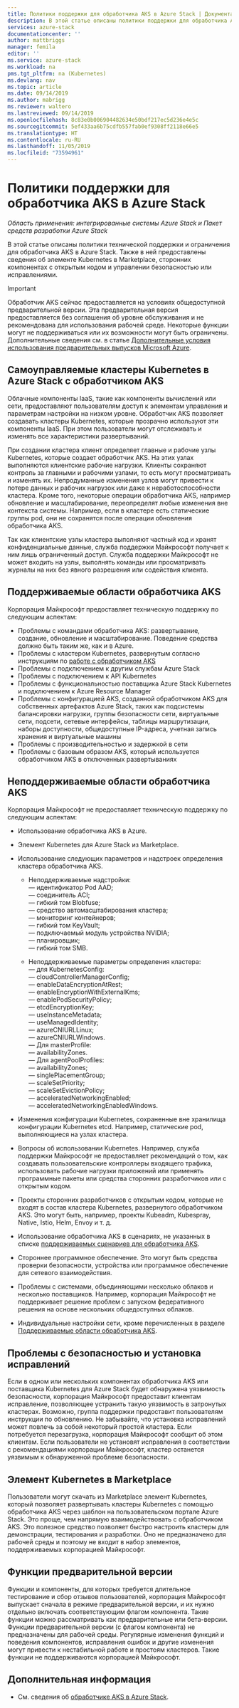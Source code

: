 ```yaml
---
title: Политики поддержки для обработчика AKS в Azure Stack | Документация Майкрософт
description: В этой статье описаны политики поддержки для обработчика AKS в Azure Stack.
services: azure-stack
documentationcenter: ''
author: mattbriggs
manager: femila
editor: ''
ms.service: azure-stack
ms.workload: na
pms.tgt_pltfrm: na (Kubernetes)
ms.devlang: nav
ms.topic: article
ms.date: 09/14/2019
ms.author: mabrigg
ms.reviewer: waltero
ms.lastreviewed: 09/14/2019
ms.openlocfilehash: 8c83e0b006904482634e50bdf217ec5d236e4e5c
ms.sourcegitcommit: 5ef433aa6b75cdfb557fab0ef9308ff2118e66e5
ms.translationtype: HT
ms.contentlocale: ru-RU
ms.lasthandoff: 11/05/2019
ms.locfileid: "73594961"
---
```

# <a name="support-policies-for-aks-engine-on-azure-stack"></a>Политики поддержки для обработчика AKS в Azure Stack

*Область применения: интегрированные системы Azure Stack и Пакет средств разработки Azure Stack*

В этой статье описаны политики технической поддержки и ограничения для обработчика AKS в Azure Stack. Также в ней предоставлены сведения об элементе Kubernetes в Marketplace, сторонних компонентах с открытым кодом и управлении безопасностью или исправлениями. 

> [!IMPORTANT]
> Обработчик AKS сейчас предоставляется на условиях общедоступной предварительной версии.
> Эта предварительная версия предоставляется без соглашения об уровне обслуживания и не рекомендована для использования рабочей среде. Некоторые функции могут не поддерживаться или их возможности могут быть ограничены. Дополнительные сведения см. в статье [Дополнительные условия использования предварительных выпусков Microsoft Azure](https://azure.microsoft.com/support/legal/preview-supplemental-terms/).

## <a name="self-managed-kubernetes-clusters-on-azure-stack-with-aks-engine"></a>Самоуправляемые кластеры Kubernetes в Azure Stack с обработчиком AKS

Облачные компоненты IaaS, такие как компоненты вычислений или сети, предоставляют пользователям доступ к элементам управления и параметрам настройки на низком уровне. Обработчик AKS позволяет создавать кластеры Kubernetes, которые прозрачно используют эти компоненты IaaS. При этом пользователи могут отслеживать и изменять все характеристики развертываний.

При создании кластера клиент определяет главные и рабочие узлы Kubernetes, которые создает обработчик AKS. На этих узлах выполняются клиентские рабочие нагрузки. Клиенты сохраняют контроль за главными и рабочими узлами, то есть могут просматривать и изменять их. Непродуманные изменения узлов могут привести к потере данных и рабочих нагрузок или даже к неработоспособности кластера. Кроме того, некоторые операции обработчика AKS, например обновление и масштабирование, переопределят любые изменения вне контекста системы. Например, если в кластере есть статические группы pod, они не сохранятся после операции обновления обработчика AKS.

Так как клиентские узлы кластера выполняют частный код и хранят конфиденциальные данные, служба поддержки Майкрософт получает к ним лишь ограниченный доступ. Служба поддержки Майкрософт не может входить на узлы, выполнять команды или просматривать журналы на них без явного разрешения или содействия клиента.

## <a name="aks-engine-supported-areas"></a>Поддерживаемые области обработчика AKS

Корпорация Майкрософт предоставляет техническую поддержку по следующим аспектам:

-  Проблемы с командами обработчика AKS: развертывание, создание, обновление и масштабирование. Поведение средства должно быть таким же, как и в Azure.
-  Проблемы с кластером Kubernetes, развернутым согласно инструкциям по [работе с обработчиком AKS](azure-stack-kubernetes-aks-engine-overview.md)
-  Проблемы с подключением к другим службам Azure Stack 
-  Проблемы с подключением к API Kubernetes
-  Проблемы с функциональностью поставщика Azure Stack Kubernetes и подключением к Azure Resource Manager
-  Проблемы с конфигурацией AKS, созданной обработчиком AKS для собственных артефактов Azure Stack, таких как подсистемы балансировки нагрузки, группы безопасности сети, виртуальные сети, подсети, сетевые интерфейсы, таблицы маршрутизации, наборы доступности, общедоступные IP-адреса, учетная запись хранения и виртуальные машины 
-  Проблемы с производительностью и задержкой в сети
-  Проблемы с базовым образом AKS, который используется обработчиком AKS в отключенных развертываниях 

## <a name="aks-engine-areas-not-supported"></a>Неподдерживаемые области обработчика AKS

Корпорация Майкрософт не предоставляет техническую поддержку по следующим аспектам:

-  Использование обработчика AKS в Azure.
-  Элемент Kubernetes для Azure Stack из Marketplace.
-  Использование следующих параметров и надстроек определения кластера обработчика AKS.
    -  Неподдерживаемые надстройки:  
            — идентификатор Pod AAD;  
            — соединитель ACI;  
            — гибкий том Blobfuse;  
            — средство автомасштабирования кластера;  
            — мониторинг контейнеров;  
            — гибкий том KeyVault;  
            — подключаемый модуль устройства NVIDIA;  
            — планировщик;  
            — гибкий том SMB.  
        
    -  Неподдерживаемые параметры определения кластера:  
            — для KubernetesConfig:  
                    — cloudControllerManagerConfig;  
                    — enableDataEncryptionAtRest;  
                    — enableEncryptionWithExternalKms;  
                    — enablePodSecurityPolicy;  
                    — etcdEncryptionKey;  
                    — useInstanceMetadata;  
                    — useManagedIdentity;  
                    — azureCNIURLLinux;  
                    — azureCNIURLWindows.  
            — Для masterProfile:  
                    — availabilityZones.  
            — Для agentPoolProfiles:  
                    — availabilityZones;  
                    — singlePlacementGroup;  
                    — scaleSetPriority;  
                    — scaleSetEvictionPolicy;  
                    — acceleratedNetworkingEnabled;  
                    — acceleratedNetworkingEnabledWindows.

-  Изменения конфигурации Kubernetes, сохраненные вне хранилища конфигурации Kubernetes etcd. Например, статические pod, выполняющиеся на узлах кластера.
-  Вопросы об использовании Kubernetes. Например, служба поддержки Майкрософт не предоставляет рекомендаций о том, как создавать пользовательские контроллеры входящего трафика, использовать рабочие нагрузки приложений или применять программные пакеты или средства сторонних разработчиков или с открытым кодом.
-  Проекты сторонних разработчиков с открытым кодом, которые не входят в состав кластера Kubernetes, развернутого обработчиком AKS. Это могут быть, например, проекты Kubeadm, Kubespray, Native, Istio, Helm, Envoy и т. д.
-  Использование обработчика AKS в сценариях, не указанных в списке [поддерживаемых сценариев для обработчика AKS](azure-stack-kubernetes-aks-engine-overview.md#supported-scenarios-with-the-aks-engine).
-  Стороннее программное обеспечение. Это могут быть средства проверки безопасности, устройства или программное обеспечение для сетевого взаимодействия.
-  Проблемы с системами, объединяющими несколько облаков и несколько поставщиков. Например, корпорация Майкрософт не поддерживает решение проблем с запуском федеративного решения на основе нескольких общедоступных облаков.
-  Индивидуальные настройки сети, кроме перечисленных в разделе [Поддерживаемые области обработчика AKS](#aks-engine-supported-areas).

##  <a name="security-issues-and-patching"></a>Проблемы с безопасностью и установка исправлений

Если в одном или нескольких компонентах обработчика AKS или поставщика Kubernetes для Azure Stack будет обнаружена уязвимость безопасности, корпорация Майкрософт предоставит клиентам исправление, позволяющее устранить такую уязвимость в затронутых кластерах. Возможно, группа поддержки предоставит пользователям инструкции по обновлению. Не забывайте, что установка исправлений может повлечь за собой некоторый простой кластера. Если потребуется перезагрузка, корпорация Майкрософт сообщит об этом клиентам. Если пользователи не установят исправления в соответствии с рекомендациями корпорации Майкрософт, кластер останется уязвимым к обнаруженной проблеме безопасности.

## <a name="kubernetes-marketplace-item"></a>Элемент Kubernetes в Marketplace

Пользователи могут скачать из Marketplace элемент Kubernetes, который позволяет развертывать кластеры Kubernetes с помощью обработчика AKS через шаблон на пользовательском портале Azure Stack. Это проще, чем напрямую взаимодействовать с обработчиком AKS. Это полезное средство позволяет быстро настроить кластеры для демонстрации, тестирования и разработки. Оно не предназначено для рабочей среды и поэтому не входит в набор элементов, поддерживаемых корпорацией Майкрософт.

## <a name="preview-features"></a>Функции предварительной версии

Функции и компоненты, для которых требуется длительное тестирование и сбор отзывов пользователей, корпорация Майкрософт выпускает сначала в режиме предварительной версии, и их нужно отдельно включать соответствующим флагом компонента. Такие функции можно рассматривать как предварительные или бета-версии. Функции предварительной версии (с флагом компонента) не предназначены для рабочей среды. Регулярные изменения функций и поведения компонентов, исправления ошибок и другие изменения могут привести к нестабильной работе и простоям кластеров. Такие функции не поддерживаются корпорацией Майкрософт.

## <a name="next-steps"></a>Дополнительная информация

- См. сведения об [обработчике AKS в Azure Stack](azure-stack-kubernetes-aks-engine-overview.md).
